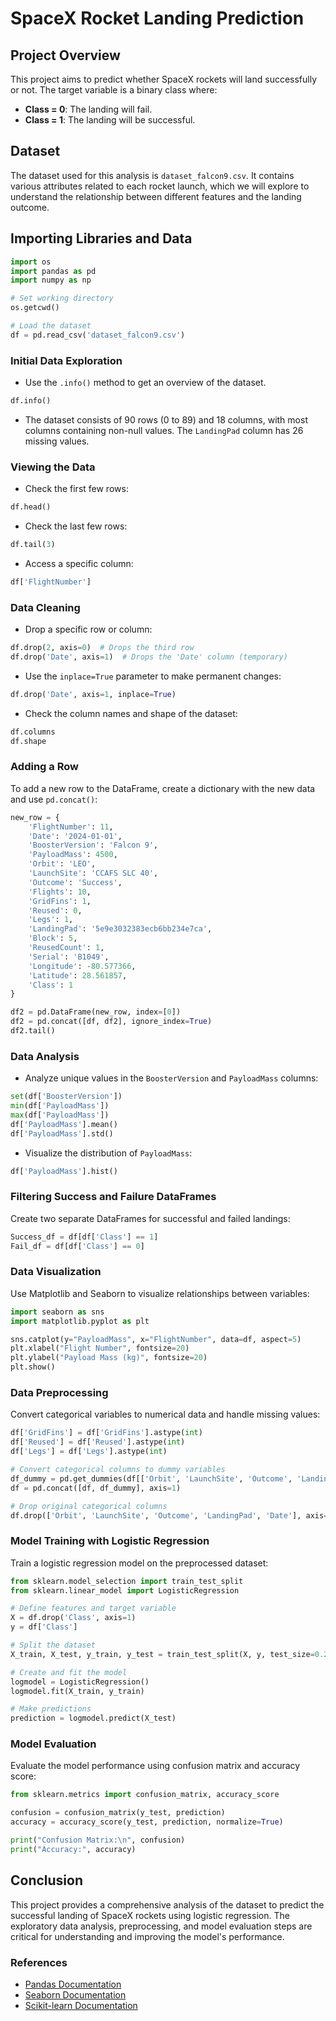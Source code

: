 # SpaceX Rocket Landing Prediction

## Project Overview

This project aims to predict whether SpaceX rockets will land successfully or not. The target variable is a binary class where:
- **Class = 0**: The landing will fail.
- **Class = 1**: The landing will be successful.

## Dataset

The dataset used for this analysis is `dataset_falcon9.csv`. It contains various attributes related to each rocket launch, which we will explore to understand the relationship between different features and the landing outcome.

## Importing Libraries and Data

```python
import os
import pandas as pd
import numpy as np

# Set working directory
os.getcwd()

# Load the dataset
df = pd.read_csv('dataset_falcon9.csv')
```

### Initial Data Exploration

- Use the `.info()` method to get an overview of the dataset.
```python
df.info()
```
- The dataset consists of 90 rows (0 to 89) and 18 columns, with most columns containing non-null values. The `LandingPad` column has 26 missing values.

### Viewing the Data

- Check the first few rows:
```python
df.head()
```

- Check the last few rows:
```python
df.tail(3)
```

- Access a specific column:
```python
df['FlightNumber']
```

### Data Cleaning

- Drop a specific row or column:
```python
df.drop(2, axis=0)  # Drops the third row
df.drop('Date', axis=1)  # Drops the 'Date' column (temporary)
```

- Use the `inplace=True` parameter to make permanent changes:
```python
df.drop('Date', axis=1, inplace=True)
```

- Check the column names and shape of the dataset:
```python
df.columns
df.shape
```

### Adding a Row

To add a new row to the DataFrame, create a dictionary with the new data and use `pd.concat()`:

```python
new_row = {
    'FlightNumber': 11,
    'Date': '2024-01-01',
    'BoosterVersion': 'Falcon 9',
    'PayloadMass': 4500,
    'Orbit': 'LEO',
    'LaunchSite': 'CCAFS SLC 40',
    'Outcome': 'Success',
    'Flights': 10,
    'GridFins': 1,
    'Reused': 0,
    'Legs': 1,
    'LandingPad': '5e9e3032383ecb6bb234e7ca',
    'Block': 5,
    'ReusedCount': 1,
    'Serial': 'B1049',
    'Longitude': -80.577366,
    'Latitude': 28.561857,
    'Class': 1
}

df2 = pd.DataFrame(new_row, index=[0])
df2 = pd.concat([df, df2], ignore_index=True)
df2.tail()
```

### Data Analysis

- Analyze unique values in the `BoosterVersion` and `PayloadMass` columns:
```python
set(df['BoosterVersion'])
min(df['PayloadMass'])
max(df['PayloadMass'])
df['PayloadMass'].mean()
df['PayloadMass'].std()
```

- Visualize the distribution of `PayloadMass`:
```python
df['PayloadMass'].hist()
```

### Filtering Success and Failure DataFrames

Create two separate DataFrames for successful and failed landings:
```python
Success_df = df[df['Class'] == 1]
Fail_df = df[df['Class'] == 0]
```

### Data Visualization

Use Matplotlib and Seaborn to visualize relationships between variables:

```python
import seaborn as sns
import matplotlib.pyplot as plt

sns.catplot(y="PayloadMass", x="FlightNumber", data=df, aspect=5)
plt.xlabel("Flight Number", fontsize=20)
plt.ylabel("Payload Mass (kg)", fontsize=20)
plt.show()
```

### Data Preprocessing

Convert categorical variables to numerical data and handle missing values:

```python
df['GridFins'] = df['GridFins'].astype(int)
df['Reused'] = df['Reused'].astype(int)
df['Legs'] = df['Legs'].astype(int)

# Convert categorical columns to dummy variables
df_dummy = pd.get_dummies(df[['Orbit', 'LaunchSite', 'Outcome', 'LandingPad']])
df = pd.concat([df, df_dummy], axis=1)

# Drop original categorical columns
df.drop(['Orbit', 'LaunchSite', 'Outcome', 'LandingPad', 'Date'], axis=1, inplace=True)
```

### Model Training with Logistic Regression

Train a logistic regression model on the preprocessed dataset:

```python
from sklearn.model_selection import train_test_split
from sklearn.linear_model import LogisticRegression

# Define features and target variable
X = df.drop('Class', axis=1)
y = df['Class']

# Split the dataset
X_train, X_test, y_train, y_test = train_test_split(X, y, test_size=0.20, random_state=101)

# Create and fit the model
logmodel = LogisticRegression()
logmodel.fit(X_train, y_train)

# Make predictions
prediction = logmodel.predict(X_test)
```

### Model Evaluation

Evaluate the model performance using confusion matrix and accuracy score:

```python
from sklearn.metrics import confusion_matrix, accuracy_score

confusion = confusion_matrix(y_test, prediction)
accuracy = accuracy_score(y_test, prediction, normalize=True)

print("Confusion Matrix:\n", confusion)
print("Accuracy:", accuracy)
```

## Conclusion

This project provides a comprehensive analysis of the dataset to predict the successful landing of SpaceX rockets using logistic regression. The exploratory data analysis, preprocessing, and model evaluation steps are critical for understanding and improving the model's performance.

### References

- [Pandas Documentation](https://pandas.pydata.org/docs/)
- [Seaborn Documentation](https://seaborn.pydata.org/)
- [Scikit-learn Documentation](https://scikit-learn.org/stable/documentation.html)
